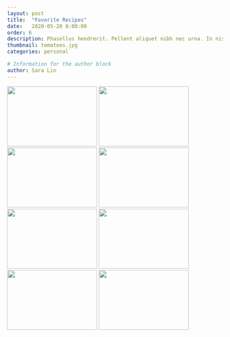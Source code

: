 ```yaml
---
layout: post
title:  "Favorite Recipes"
date:   2020-05-20 8:00:00
order: 6
description: Phasellus hendrerit. Pellent aliquet nibh nec urna. In nis aliquet vel, dapibus id,mattis.
thumbnail: tomatoes.jpg
categories: personal

# Information for the author block
author: Sara Lin
---
```


<div class="imageRow">
        <a href="{{ site.baseurl }}/assets/img/taco.jpg" style="color: transparent" data-fancybox="images" data-caption="<b>Cajun Fish Tacos</b> <br/> Bake 2 lbs white fish covered in cajun seasoning at 425°F for 15 mins <br/> Sauce: mix tartar sauce w/ cilantro, lime, & 1 avocado <br/> Summer Slaw: toss shredded red cabbage & carrots w/ lime & cilantro <br/> Serve with blackened corn tortillas <br/><br/> <a href='https://www.foodiecrush.com/blackened-fish-tacos-with-creamy-avocado-sauce/' target='_blank' style='color: #FF8F00'>See full recipe here.</a>">
	    <img src="{{ site.baseurl }}/assets/img/taco.jpg" id="myImg" style="width:100%; max-width:15em; height:10em" alt="Cajun Fish Tacos"/>
    </a>
    <a href="{{ site.baseurl }}/assets/img/onigiri.jpg" style="color: transparent" data-fancybox="images" data-caption="<b>Spicy Tuna Onigiri</b> <br/> 1 &frac12 cups short grain rice <br/> 1 can of tuna <br/> 1 &frac12 Tbsp mayonnaise <br/> 1 tsp sriracha hot sauce <br/> &frac12 tsp rice vinegar <br/> Fresh scallions <br/><br/> Nori seaweed, rice seasoning, sesame seeds <br/> <a href='https://www.abeautifulplate.com/spicy-tuna-onigiri/' target='_blank' style='color: #FF8F00'>See full recipe here.</a>">
	    <img src="{{ site.baseurl }}/assets/img/onigiri.jpg" id="myImg" style="width:100%; max-width:15em; height:10em" alt="Spicy Tuna Onigiri"/>
    </a>
    <a href="{{ site.baseurl }}/assets/img/potato.jpg" style="color: transparent" data-fancybox="images" data-caption="<b>Hasselback Potatoes</b> <br/> 6 russet potatoes <br/> Sliced cheddar cheese <br/> &frac14 cup olive oil <br/> &frac14 cup melted butter <br/> 4 slices crumbled bacon <br/> ⅓ cup sour cream <br/> Fresh scallions for garnish <br/><br/> <a href='https://www.dinneratthezoo.com/hasselback-potatoes-recipe/' target='_blank' style='color: #FF8F00'>See full recipe here.</a>">
	    <img src="{{ site.baseurl }}/assets/img/potato.jpg" id="myImg" style="width:100%; max-width:15em; height:10em" alt="Hasselback Potatoes"/>
    </a>
    <!-- <a  href="{{ site.baseurl }}/assets/img/buffalo-square.jpg" style="color: transparent" data-fancybox="images" data-caption="<b>Cheesy Buffalo Chicken Ranch Bread</b><br/> 1 loaf of crusty bread (ex. sourdough) <br/> 1 &frac12 cups shredded chicken <br/> &frac14 cup fresh parsley & chives <br/> 2 cloves minced garlic <br/> 1 &frac12 cups shredded cheddar cheese <br/> &frac12 cup crumbled blue cheese <br/> 6 oz cream cheese <br/> &frac12 cup buffalo sauce <br/> &frac14 cup homemade pickled jalepeño ranch dressing  (make extra sauce for dipping!) <br/><br/> <a href='https://www.halfbakedharvest.com/buffalo-ranch-chicken-pull-apart-bread/' target='_blank' style='color: #FF8F00'>See full recipe here.</a>">
	    <img src="{{ site.baseurl }}/assets/img/buffalo.jpg" id="myImg" style="width:100%; max-width:15em; height:10em" alt="Cheesy Buffalo Chicken Ranch Bread"/>
    </a> -->
    <a href="{{ site.baseurl }}/assets/img/rameneggs.jpg" style="color: transparent" data-fancybox="images" data-caption="<b>Ajitsuke Tamago (Ramen Eggs)</b><br/> 12 eggs <br/> 1 cup water <br/> &frac12 cup soy sauce <br/> &frac12 cup sake <br/> &frac12 cup mirin (or broth) <br/> &frac14 cup sugar <br/><br/> <a href='https://www.closetcooking.com/ajitsuke-tamago-ramen-eggs/' target='_blank' style='color: #FF8F00'>See full recipe here.</a>">
	    <img src="{{ site.baseurl }}/assets/img/rameneggs.jpg" id="myImg" style="width:100%; max-width:15em; height:10em" alt="Delicious Ramen Eggs"/>
    </a>
        <a  href="{{ site.baseurl }}/assets/img/eggplant.jpg" style="color: transparent" data-fancybox="images" data-caption="<b>Eggplant Pizza</b><br/> 2 large eggplants <br/> Provolone or mozzarella cheese <br/> 3 - 4 oz cherry tomatoes <br/> Fresh spinach and basil <br/><br/> <a href='https://www.eatgood4life.com/eggplant-pizza/' target='_blank' style='color: #FF8F00'>See similar recipe here.</a>">
	    <img src="{{ site.baseurl }}/assets/img/eggplant.jpg" id="myImg" style="width:100%; max-width:15em; height:10em" alt="Mini Eggplant Pizzas"/>
    </a>
    <!-- <a href="{{ site.baseurl }}/assets/img/funfetti.jpg" style="color: transparent" data-fancybox="images" data-caption="<b>Funfetti Cookies</b><br/> 1 box funfetti cake mix <br/> ⅓ cup oil <br/> 2 eggs <br/> Shape and flatten cookies <br/> Bake at 375° for 8 minutes <br/> Decorate with funfetti icing if desired <br/><br/> <a href='https://www.pillsbury.com/recipes/funfetti-cookies/3bd6c62e-7f45-46e9-8067-e72cf500c45c' target='_blank' style='color: #FF8F00'>See full recipe here.</a>">
	    <img src="{{ site.baseurl }}/assets/img/funfetti.jpg" id="myImg" style="width:100%; max-width:15em; height:10em" alt="Funfetti Cookies"/>
    </a> -->
    <a href="{{ site.baseurl }}/assets/img/hummus.jpg" style="color: transparent" data-fancybox="images" data-caption="<b>White Bean Hummus</b><br/> 1 can of white beans (navy or cannellini) <br/> 3 cloves of garlic, scraped <br/> ⅓ cup olive oil <br/> ⅓ cup tahini <br/> Blend & enjoy! <br/><br/> <i>Pictured Toppings:</i> <br/> Pine nuts, Parsley, Paprika <br/> <a href='https://blog.myfitnesspal.com/watch/4-ingredient-white-bean-hummus/' target='_blank' style='color: #FF8F00'>See full recipe here.</a>">
	    <img src="{{ site.baseurl }}/assets/img/hummus.jpg" id="myImg" style="width:100%; max-width:15em; height:10em" alt="White Bean Hummus"/>
    </a>
    <a href="{{ site.baseurl }}/assets/img/bananabread.jpg" style="color: transparent" data-fancybox="images" data-caption="<b>The BEST Banana Bread</b><br/> 2 browned bananas, overripe <br/> &frac12 cup butter, melted <br/> &frac12 cup white sugar & &frac12 cup brown sugar <br/> 2 eggs <br/> 1 tsp vanilla extract <br/> 1 &frac12 cups all-purpose flour <br/> 1 tsp baking soda <br/> &frac12 tsp salt <br/> &frac12 cup sour cream <br/><br/> Bake at 350°F for 60 minutes <br/> <a href='https://www.allrecipes.com/recipe/17066/janets-rich-banana-bread/' target='_blank' style='color: #FF8F00'>See original recipe here.</a>">
	    <img src="{{ site.baseurl }}/assets/img/bananabread.jpg" id="myImg" style="width:100%; max-width:15em; height:10em" alt="Banana Bread"/>
    </a>
    <a href="{{ site.baseurl }}/assets/img/spongecake.jpg" style="color: transparent" data-fancybox="images" data-caption="<b>Asian Style Spongecake</b><br/> 5 eggs, separated <br/> 90g powdered sugar <br/> 60g cake flour <br/> 15g corn flour <br/> 60g melted butter <br/><br/> Parchment paper <br/> Popover pan or tall muffin cups <br/> <a href='https://rasamalaysia.com/paper-wrapped-mini-sponge-cake-recipe/' target='_blank' style='color: #FF8F00'>See full recipe here.</a>">
	    <img src="{{ site.baseurl }}/assets/img/spongecake.jpg" id="myImg" style="width:100%; max-width:15em; height:10em" alt="Asian Style Spongecake"/>
    </a>
</div>
